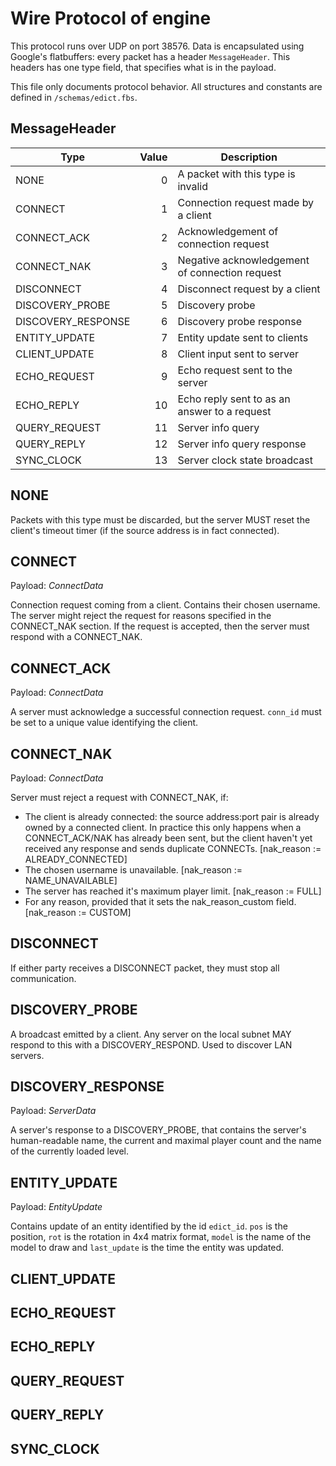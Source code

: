 # Wire Protocol of engine

This protocol runs over UDP on port 38576. Data is encapsulated
using Google's flatbuffers: every packet has a header
`MessageHeader`. This headers has one type field, that specifies
what is in the payload.

This file only documents protocol behavior. All structures
and constants are defined in `/schemas/edict.fbs`.

## MessageHeader
| Type                | Value    | Description |
| ------------------- | --------:| ----------- |
| NONE                | 0        | A packet with this type is invalid
| CONNECT             | 1        | Connection request made by a client
| CONNECT_ACK         | 2        | Acknowledgement of connection request
| CONNECT_NAK         | 3        | Negative acknowledgement of connection request
| DISCONNECT          | 4        | Disconnect request by a client
| DISCOVERY_PROBE     | 5        | Discovery probe
| DISCOVERY_RESPONSE  | 6        | Discovery probe response
| ENTITY_UPDATE       | 7        | Entity update sent to clients
| CLIENT_UPDATE       | 8        | Client input sent to server
| ECHO_REQUEST        | 9        | Echo request sent to the server
| ECHO_REPLY          | 10       | Echo reply sent to as an answer to a request
| QUERY_REQUEST       | 11       | Server info query
| QUERY_REPLY         | 12       | Server info query response
| SYNC_CLOCK          | 13       | Server clock state broadcast

## NONE
Packets with this type must be discarded, but the
server MUST reset the client's timeout timer
(if the source address is in fact connected).

## CONNECT
Payload: _ConnectData_

Connection request coming from a client.
Contains their chosen username.
The server might reject the request for
reasons specified in the CONNECT_NAK
section.
If the request is accepted, then
the server must respond with a
CONNECT_NAK.

## CONNECT_ACK
Payload: _ConnectData_

A server must acknowledge a successful connection request.
`conn_id` must be set to a unique value identifying the
client.

## CONNECT_NAK
Payload: _ConnectData_

Server must reject a request with CONNECT_NAK, if:
* The client is already connected: the source
address:port pair is already owned by a connected
client. In practice this only happens when
a CONNECT_ACK/NAK has already been sent, but
the client haven't yet received any response
and sends duplicate CONNECTs.
[nak_reason := ALREADY_CONNECTED]
* The chosen username is unavailable.
[nak_reason := NAME_UNAVAILABLE]
* The server has reached it's maximum player limit.
[nak_reason := FULL]
* For any reason, provided that it sets the
nak_reason_custom field.
[nak_reason := CUSTOM]

## DISCONNECT

If either party receives a DISCONNECT packet,
they must stop all communication.

## DISCOVERY_PROBE

A broadcast emitted by a client. Any
server on the local subnet MAY respond
to this with a DISCOVERY_RESPOND. 
Used to discover LAN servers.

## DISCOVERY_RESPONSE
Payload: _ServerData_

A server's response to a DISCOVERY_PROBE,
that contains the server's human-readable
name, the current and maximal player count
and the name of the currently loaded
level.

## ENTITY_UPDATE
Payload: _EntityUpdate_

Contains update of an entity identified
by the id `edict_id`.
`pos` is the position, `rot` is the
rotation in 4x4 matrix format,
`model` is the name of the model to draw
and `last_update` is the time the entity
was updated.

## CLIENT_UPDATE

## ECHO_REQUEST
## ECHO_REPLY
## QUERY_REQUEST
## QUERY_REPLY
## SYNC_CLOCK
